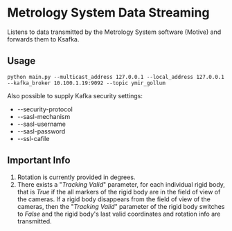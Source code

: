 # Metrology System Data Streaming

Listens to data transmitted by the Metrology System software (Motive) and forwards them to Ksafka.

## Usage

```
python main.py --multicast_address 127.0.0.1 --local_address 127.0.0.1 --kafka_broker 10.100.1.19:9092 --topic ymir_gollum
```
Also possible to supply Kafka security settings:
- --security-protocol
- --sasl-mechanism
- --sasl-username
- --sasl-password
- --ssl-cafile

## Important Info

1. Rotation is currently provided in degrees.
2. There exists a "_Tracking Valid_" parameter, for each individual rigid body, that is _True_ if the all markers of
the rigid body are in the field of view of the cameras. If a rigid body disappears from the field of view of the 
cameras, then the "_Tracking Valid_" parameter of the rigid body switches to _False_ and the rigid body's  last valid 
coordinates and rotation info are transmitted.
